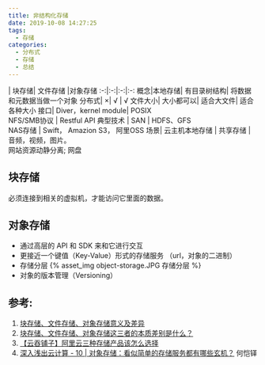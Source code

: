 ```yaml
---
title: 非结构化存储
date: 2019-10-08 14:27:25
tags:
  - 存储
categories: 
  - 分布式
  - 存储
  - 总结  
---
```


<p></p>
<!-- more -->

| 块存储| 文件存储 |对象存储
:-:|:-:|:-:|:-:
概念|本地存储| 有目录树结构| 将数据和元数据当做一个对象
分布式| ×| √ | √
文件大小| 大小都可以| 适合大文件| 适合各种大小
接口| Diver，kernel module| POSIX<br> NFS/SMB协议 | Restful API
典型技术 | SAN | HDFS、GFS<br>  NAS存储  | Swift， Amazion S3， 阿里OSS
场景|  云主机本地存储 | 共享存储 | 音频，视频，图片。 <br> 网站资源动静分离; 网盘


## 块存储
必须连接到相关的虚拟机，才能访问它里面的数据。

## 对象存储
+ 通过高层的 API 和 SDK 来和它进行交互
+ 更接近一个键值（Key-Value）形式的存储服务
  （url，对象的二进制）
+ 存储分层
{% asset_img  object-storage.JPG   存储分层 %}
+ 对象的版本管理（Versioning）

## 参考:
1. [块存储、文件存储、对象存储意义及差异](https://www.cnblogs.com/hukey/p/8323853.html)
2. [块存储、文件存储、对象存储这三者的本质差别是什么？](https://www.zhihu.com/question/21536660)
3. [【云吞铺子】阿里云三种存储产品该怎么选择](https://help.aliyun.com/video_detail/71173.html?spm=5176.13394938.0.0.4f436b24YVoclI)
4. [深入浅出云计算 - 10 | 对象存储：看似简单的存储服务都有哪些玄机？]() 何恺铎


